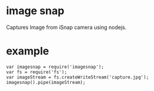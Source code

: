 # image snap
Captures Image from iSnap camera using nodejs.
# example
	var imagesnap = require('imagesnap');
	var fs = require('fs');
	var imageStream = fs.createWriteStream('capture.jpg');
	imagesnap().pipe(imageStream);
